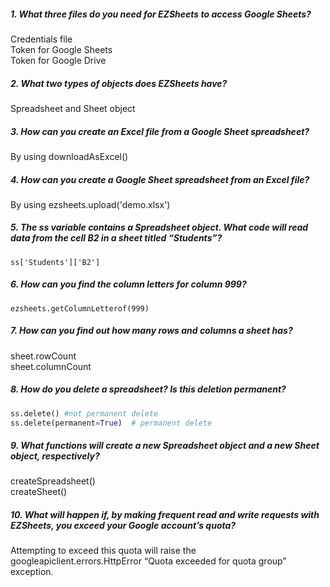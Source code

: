 ##### 1. What three files do you need for EZSheets to access Google Sheets?
Credentials file\
Token for Google Sheets\
Token for Google Drive

##### 2. What two types of objects does EZSheets have?
Spreadsheet and Sheet object

##### 3. How can you create an Excel file from a Google Sheet spreadsheet?
By using downloadAsExcel()

##### 4. How can you create a Google Sheet spreadsheet from an Excel file?
By using ezsheets.upload('demo.xlsx')

##### 5. The ss variable contains a Spreadsheet object. What code will read data from the cell B2 in a sheet titled “Students”?
```
ss['Students']['B2']
```

##### 6. How can you find the column letters for column 999?
```
ezsheets.getColumnLetterof(999)
```

##### 7. How can you find out how many rows and columns a sheet has?
sheet.rowCount\
sheet.columnCount

##### 8. How do you delete a spreadsheet? Is this deletion permanent?
```python
ss.delete() #not permanent delete
ss.delete(permanent=True)  # permanent delete
```

##### 9. What functions will create a new Spreadsheet object and a new Sheet object, respectively?
createSpreadsheet()\
createSheet()

##### 10. What will happen if, by making frequent read and write requests with EZSheets, you exceed your Google account’s quota?
Attempting to exceed this quota will raise the googleapiclient.errors.HttpError “Quota exceeded for quota group” exception.

